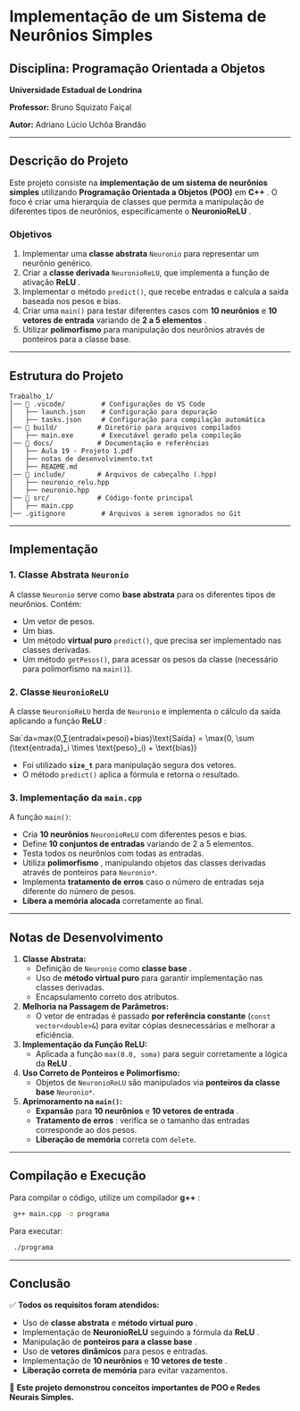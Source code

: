 
# Implementação de um Sistema de Neurônios Simples

## Disciplina: Programação Orientada a Objetos

**Universidade Estadual de Londrina**

**Professor:** Bruno Squizato Faiçal

**Autor:** Adriano Lúcio Uchôa Brandão

---

## Descrição do Projeto

Este projeto consiste na **implementação de um sistema de neurônios simples** utilizando **Programação Orientada a Objetos (POO)** em  **C++** . O foco é criar uma hierarquia de classes que permita a manipulação de diferentes tipos de neurônios, especificamente o  **NeuronioReLU** .

### **Objetivos**

1. Implementar uma **classe abstrata** `Neuronio` para representar um neurônio genérico.
2. Criar a **classe derivada** `NeuronioReLU`, que implementa a função de ativação  **ReLU** .
3. Implementar o método `predict()`, que recebe entradas e calcula a saída baseada nos pesos e bias.
4. Criar uma `main()` para testar diferentes casos com **10 neurônios** e **10 vetores de entrada** variando de  **2 a 5 elementos** .
5. Utilizar **polimorfismo** para manipulação dos neurônios através de ponteiros para a classe base.

---

## Estrutura do Projeto

```
Trabalho_1/
│── 📁 .vscode/         # Configurações do VS Code
│   ├── launch.json    # Configuração para depuração
│   ├── tasks.json     # Configuração para compilação automática
│── 📁 build/          # Diretório para arquivos compilados
│   ├── main.exe       # Executável gerado pela compilação
│── 📁 docs/           # Documentação e referências
│   ├── Aula 19 - Projeto 1.pdf  
│   ├── notas de desenvolvimento.txt  
│   ├── README.md  
│── 📁 include/        # Arquivos de cabeçalho (.hpp)
│   ├── neuronio_relu.hpp  
│   ├── neuronio.hpp  
│── 📁 src/            # Código-fonte principal
│   ├── main.cpp  
│── .gitignore         # Arquivos a serem ignorados no Git
```

---

## Implementação

### **1. Classe Abstrata `Neuronio`**

A classe `Neuronio` serve como **base abstrata** para os diferentes tipos de neurônios. Contém:

* Um vetor de pesos.
* Um bias.
* Um método **virtual puro** `predict()`, que precisa ser implementado nas classes derivadas.
* Um método `getPesos()`, para acessar os pesos da classe (necessário para polimorfismo na `main()`).

### **2. Classe `NeuronioReLU`**

A classe `NeuronioReLU` herda de `Neuronio` e implementa o cálculo da saída aplicando a função  **ReLU** :

Saıˊda=max⁡(0,∑(entradai×pesoi)+bias)\text{Saída} = \max(0, \sum (\text{entrada}_i \times \text{peso}_i) + \text{bias})

* Foi utilizado **`size_t`** para manipulação segura dos vetores.
* O método `predict()` aplica a fórmula e retorna o resultado.

### **3. Implementação da `main.cpp`**

A função `main()`:

* Cria **10 neurônios** `NeuronioReLU` com diferentes pesos e bias.
* Define **10 conjuntos de entradas** variando de 2 a 5 elementos.
* Testa todos os neurônios com todas as entradas.
* Utiliza  **polimorfismo** , manipulando objetos das classes derivadas através de ponteiros para `Neuronio*`.
* Implementa **tratamento de erros** caso o número de entradas seja diferente do número de pesos.
* **Libera a memória alocada** corretamente ao final.

---

## **Notas de Desenvolvimento**

1. **Classe Abstrata:**
   * Definição de `Neuronio` como  **classe base** .
   * Uso de **método virtual puro** para garantir implementação nas classes derivadas.
   * Encapsulamento correto dos atributos.
2. **Melhoria na Passagem de Parâmetros:**
   * O vetor de entradas é passado **por referência constante** (`const vector<double>&`) para evitar cópias desnecessárias e melhorar a eficiência.
3. **Implementação da Função ReLU:**
   * Aplicada a função `max(0.0, soma)` para seguir corretamente a lógica da  **ReLU** .
4. **Uso Correto de Ponteiros e Polimorfismo:**
   * Objetos de `NeuronioReLU` são manipulados via **ponteiros da classe base** `Neuronio*`.
5. **Aprimoramento na `main()`:**
   * **Expansão** para **10 neurônios** e  **10 vetores de entrada** .
   * **Tratamento de erros** : verifica se o tamanho das entradas corresponde ao dos pesos.
   * **Liberação de memória** correta com `delete`.

---

## **Compilação e Execução**

Para compilar o código, utilize um compilador  **g++** :

```sh
 g++ main.cpp -o programa
```

Para executar:

```sh
 ./programa
```

---

## **Conclusão**

✅ **Todos os requisitos foram atendidos:**

* Uso de **classe abstrata** e  **método virtual puro** .
* Implementação de **NeuronioReLU** seguindo a fórmula da  **ReLU** .
* Manipulação de  **ponteiros para a classe base** .
* Uso de **vetores dinâmicos** para pesos e entradas.
* Implementação de **10 neurônios** e  **10 vetores de teste** .
* **Liberação correta de memória** para evitar vazamentos.

📌 **Este projeto demonstrou conceitos importantes de POO e Redes Neurais Simples.**
